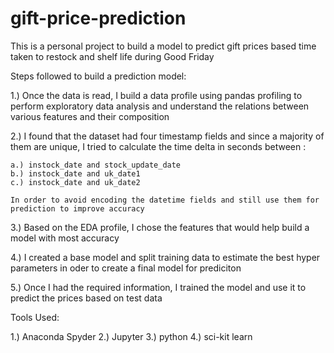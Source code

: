 # gift-price-prediction
This is a personal project to build a model to predict gift prices based time taken to restock and shelf life  during Good Friday

Steps followed to build a prediction model:

1.) Once the data is read, I build a data profile using pandas profiling to perform exploratory data analysis and understand the relations between various features and their composition

2.) I found that the dataset had four timestamp fields and since a majority of them are unique, I tried to calculate the time delta in seconds between : 

	a.) instock_date and stock_update_date
	b.) instock_date and uk_date1
	c.) instock_date and uk_date2

    In order to avoid encoding the datetime fields and still use them for prediction to improve accuracy

3.) Based on the EDA profile, I chose the features that would help build a model with most accuracy

4.) I created a base model and split training data to estimate the best hyper parameters in oder to create a final model for prediciton

5.) Once I had the required information, I trained the model and use it to predict the prices based on test data


Tools Used:

1.) Anaconda Spyder
2.) Jupyter
3.) python
4.) sci-kit learn
